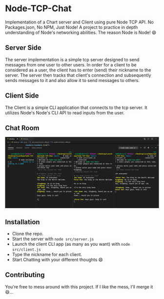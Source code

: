 # Node-TCP-Chat
Implementation of a Chart server and Client using pure Node TCP API. No Packages.json, No NPM, Just Node!
A project to practice in depth understanding of Node's networking abilities. The reason Node is Node! 😄

## Server Side
The server implementation is a simple tcp server designed to send messages from one user to other users. In order for a client to be considered as a user, the client has to enter (send) their nickname to the server. The server then tracks that client's connection and subsequently sends messages to it and also allow it to send messages to others.

## Client Side
The Client is a simple CLI application that connects to the tcp server. It utilizes Node's Node's CLI API to read inputs from the user.

## Chat Room
<img src="https://github.com/NdubuisiJr/node-TCP-Chat/blob/main/res/chat.PNG"> 

## Installation
* Clone the repo.
* Start the server with `node src/server.js`
* Launch the client CLI app (as many as you want) with `node src/client.js`
* Type the nickname for each client.
* Start Chatting with your different thoughts 😄

## Contributing
You're free to mess around with this project. If I like the mess, I'll merge it 😄...
